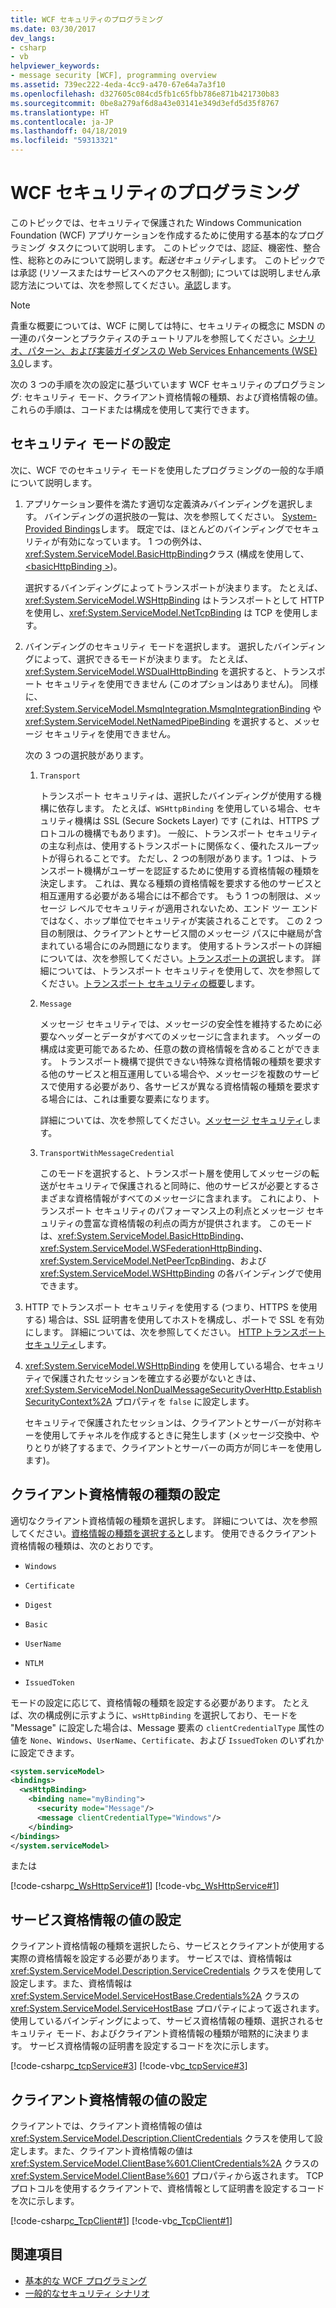 ```yaml
---
title: WCF セキュリティのプログラミング
ms.date: 03/30/2017
dev_langs:
- csharp
- vb
helpviewer_keywords:
- message security [WCF], programming overview
ms.assetid: 739ec222-4eda-4cc9-a470-67e64a7a3f10
ms.openlocfilehash: d327605c084cd5fb1c65fbb786e871b421730b83
ms.sourcegitcommit: 0be8a279af6d8a43e03141e349d3efd5d35f8767
ms.translationtype: HT
ms.contentlocale: ja-JP
ms.lasthandoff: 04/18/2019
ms.locfileid: "59313321"
---
```

# <a name="programming-wcf-security"></a>WCF セキュリティのプログラミング
このトピックでは、セキュリティで保護された Windows Communication Foundation (WCF) アプリケーションを作成するために使用する基本的なプログラミング タスクについて説明します。 このトピックでは、認証、機密性、整合性、総称とのみについて説明します。*転送セキュリティ*します。 このトピックでは承認 (リソースまたはサービスへのアクセス制御); については説明しません承認方法については、次を参照してください。[承認](../../../../docs/framework/wcf/feature-details/authorization-in-wcf.md)します。  
  
> [!NOTE]
>  貴重な概要については、WCF に関しては特に、セキュリティの概念に MSDN の一連のパターンとプラクティスのチュートリアルを参照してください。[シナリオ、パターン、および実装ガイダンスの Web Services Enhancements (WSE) 3.0](https://go.microsoft.com/fwlink/?LinkID=88250)します。  
  
 次の 3 つの手順を次の設定に基づいています WCF セキュリティのプログラミング: セキュリティ モード、クライアント資格情報の種類、および資格情報の値。 これらの手順は、コードまたは構成を使用して実行できます。  
  
## <a name="setting-the-security-mode"></a>セキュリティ モードの設定  
 次に、WCF でのセキュリティ モードを使用したプログラミングの一般的な手順について説明します。  
  
1. アプリケーション要件を満たす適切な定義済みバインディングを選択します。 バインディングの選択肢の一覧は、次を参照してください。 [System-Provided Bindings](../../../../docs/framework/wcf/system-provided-bindings.md)します。 既定では、ほとんどのバインディングでセキュリティが有効になっています。 1 つの例外は、<xref:System.ServiceModel.BasicHttpBinding>クラス (構成を使用して、 [ \<basicHttpBinding >](../../../../docs/framework/configure-apps/file-schema/wcf/basichttpbinding.md))。  
  
     選択するバインディングによってトランスポートが決まります。 たとえば、<xref:System.ServiceModel.WSHttpBinding> はトランスポートとして HTTP を使用し、<xref:System.ServiceModel.NetTcpBinding> は TCP を使用します。  
  
2. バインディングのセキュリティ モードを選択します。 選択したバインディングによって、選択できるモードが決まります。 たとえば、<xref:System.ServiceModel.WSDualHttpBinding> を選択すると、トランスポート セキュリティを使用できません (このオプションはありません)。 同様に、<xref:System.ServiceModel.MsmqIntegration.MsmqIntegrationBinding> や <xref:System.ServiceModel.NetNamedPipeBinding> を選択すると、メッセージ セキュリティを使用できません。  
  
     次の 3 つの選択肢があります。  
  
    1.  `Transport`  
  
         トランスポート セキュリティは、選択したバインディングが使用する機構に依存します。 たとえば、`WSHttpBinding` を使用している場合、セキュリティ機構は SSL (Secure Sockets Layer) です (これは、HTTPS プロトコルの機構でもあります)。 一般に、トランスポート セキュリティの主な利点は、使用するトランスポートに関係なく、優れたスループットが得られることです。 ただし、2 つの制限があります。1 つは、トランスポート機構がユーザーを認証するために使用する資格情報の種類を決定します。 これは、異なる種類の資格情報を要求する他のサービスと相互運用する必要がある場合には不都合です。 もう 1 つの制限は、メッセージ レベルでセキュリティが適用されないため、エンド ツー エンドではなく、ホップ単位でセキュリティが実装されることです。 この 2 つ目の制限は、クライアントとサービス間のメッセージ パスに中継局が含まれている場合にのみ問題になります。 使用するトランスポートの詳細については、次を参照してください。[トランスポートの選択](../../../../docs/framework/wcf/feature-details/choosing-a-transport.md)します。 詳細については、トランスポート セキュリティを使用して、次を参照してください。[トランスポート セキュリティの概要](../../../../docs/framework/wcf/feature-details/transport-security-overview.md)します。  
  
    2.  `Message`  
  
         メッセージ セキュリティでは、メッセージの安全性を維持するために必要なヘッダーとデータがすべてのメッセージに含まれます。 ヘッダーの構成は変更可能であるため、任意の数の資格情報を含めることができます。 トランスポート機構で提供できない特殊な資格情報の種類を要求する他のサービスと相互運用している場合や、メッセージを複数のサービスで使用する必要があり、各サービスが異なる資格情報の種類を要求する場合には、これは重要な要素になります。  
  
         詳細については、次を参照してください。[メッセージ セキュリティ](../../../../docs/framework/wcf/feature-details/message-security-in-wcf.md)します。  
  
    3.  `TransportWithMessageCredential`  
  
         このモードを選択すると、トランスポート層を使用してメッセージの転送がセキュリティで保護されると同時に、他のサービスが必要とするさまざまな資格情報がすべてのメッセージに含まれます。 これにより、トランスポート セキュリティのパフォーマンス上の利点とメッセージ セキュリティの豊富な資格情報の利点の両方が提供されます。 このモードは、<xref:System.ServiceModel.BasicHttpBinding>、<xref:System.ServiceModel.WSFederationHttpBinding>、<xref:System.ServiceModel.NetPeerTcpBinding>、および <xref:System.ServiceModel.WSHttpBinding> の各バインディングで使用できます。  
  
3. HTTP でトランスポート セキュリティを使用する (つまり、HTTPS を使用する) 場合は、SSL 証明書を使用してホストを構成し、ポートで SSL を有効にします。 詳細については、次を参照してください。 [HTTP トランスポート セキュリティ](../../../../docs/framework/wcf/feature-details/http-transport-security.md)します。  
  
4. <xref:System.ServiceModel.WSHttpBinding> を使用している場合、セキュリティで保護されたセッションを確立する必要がないときは、<xref:System.ServiceModel.NonDualMessageSecurityOverHttp.EstablishSecurityContext%2A> プロパティを `false` に設定します。  
  
     セキュリティで保護されたセッションは、クライアントとサーバーが対称キーを使用してチャネルを作成するときに発生します (メッセージ交換中、やりとりが終了するまで、クライアントとサーバーの両方が同じキーを使用します)。  
  
## <a name="setting-the-client-credential-type"></a>クライアント資格情報の種類の設定  
 適切なクライアント資格情報の種類を選択します。 詳細については、次を参照してください。[資格情報の種類を選択すると](../../../../docs/framework/wcf/feature-details/selecting-a-credential-type.md)します。 使用できるクライアント資格情報の種類は、次のとおりです。  
  
-   `Windows`  
  
-   `Certificate`  
  
-   `Digest`  
  
-   `Basic`  
  
-   `UserName`  
  
-   `NTLM`  
  
-   `IssuedToken`  
  
 モードの設定に応じて、資格情報の種類を設定する必要があります。 たとえば、次の構成例に示すように、`wsHttpBinding` を選択しており、モードを "Message" に設定した場合は、Message 要素の `clientCredentialType` 属性の値を `None`、`Windows`、`UserName`、`Certificate`、および `IssuedToken` のいずれかに設定できます。  
  
```xml  
<system.serviceModel>  
<bindings>  
  <wsHttpBinding>  
    <binding name="myBinding">  
      <security mode="Message"/>  
      <message clientCredentialType="Windows"/>  
    </binding>  
</bindings>  
</system.serviceModel>  
```  
  
 または  
  
 [!code-csharp[c_WsHttpService#1](../../../../samples/snippets/csharp/VS_Snippets_CFX/c_wshttpservice/cs/source.cs#1)]
 [!code-vb[c_WsHttpService#1](../../../../samples/snippets/visualbasic/VS_Snippets_CFX/c_wshttpservice/vb/source.vb#1)]  
  
## <a name="setting-service-credential-values"></a>サービス資格情報の値の設定  
 クライアント資格情報の種類を選択したら、サービスとクライアントが使用する実際の資格情報を設定する必要があります。 サービスでは、資格情報は <xref:System.ServiceModel.Description.ServiceCredentials> クラスを使用して設定します。また、資格情報は <xref:System.ServiceModel.ServiceHostBase.Credentials%2A> クラスの <xref:System.ServiceModel.ServiceHostBase> プロパティによって返されます。 使用しているバインディングによって、サービス資格情報の種類、選択されるセキュリティ モード、およびクライアント資格情報の種類が暗黙的に決まります。 サービス資格情報の証明書を設定するコードを次に示します。  
  
 [!code-csharp[c_tcpService#3](../../../../samples/snippets/csharp/VS_Snippets_CFX/c_tcpservice/cs/source.cs#3)]
 [!code-vb[c_tcpService#3](../../../../samples/snippets/visualbasic/VS_Snippets_CFX/c_tcpservice/vb/source.vb#3)]  
  
## <a name="setting-client-credential-values"></a>クライアント資格情報の値の設定  
 クライアントでは、クライアント資格情報の値は <xref:System.ServiceModel.Description.ClientCredentials> クラスを使用して設定します。また、クライアント資格情報の値は <xref:System.ServiceModel.ClientBase%601.ClientCredentials%2A> クラスの <xref:System.ServiceModel.ClientBase%601> プロパティから返されます。 TCP プロトコルを使用するクライアントで、資格情報として証明書を設定するコードを次に示します。  
  
 [!code-csharp[c_TcpClient#1](../../../../samples/snippets/csharp/VS_Snippets_CFX/c_tcpclient/cs/source.cs#1)]
 [!code-vb[c_TcpClient#1](../../../../samples/snippets/visualbasic/VS_Snippets_CFX/c_tcpclient/vb/source.vb#1)]  
  
## <a name="see-also"></a>関連項目

- [基本的な WCF プログラミング](../../../../docs/framework/wcf/basic-wcf-programming.md)
- [一般的なセキュリティ シナリオ](../../../../docs/framework/wcf/feature-details/common-security-scenarios.md)
